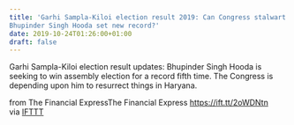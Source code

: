 ```yaml
---
title: 'Garhi Sampla-Kiloi election result 2019: Can Congress stalwart
Bhupinder Singh Hooda set new record?'
date: 2019-10-24T01:26:00+01:00
draft: false
---
```


Garhi Sampla-Kiloi election result updates: Bhupinder Singh Hooda is seeking to win assembly election for a record fifth time. The Congress is depending upon him to resurrect things in Haryana.  
  
from The Financial ExpressThe Financial Express https://ift.tt/2oWDNtn  
via [IFTTT](https://ifttt.com/?ref=da&site=blogger)